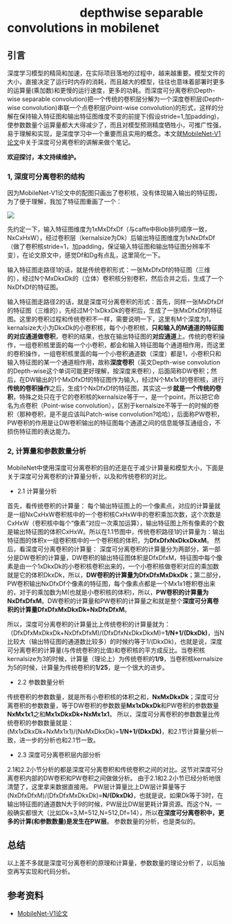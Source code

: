 # 　　　　　　depthwise separable convolutions in mobilenet
## 引言
深度学习模型的精简和加速，在实际项目落地的过程中，越来越重要。模型文件的大小，直接决定了运行时内存的消耗，而且越大的模型，往往也意味着部署时更多的运算量(乘加数)和更慢的运行速度，更多的功耗。而深度可分离卷积(Depth-wise separable convolution)把一个传统的卷积层分解为一个深度卷积层(Depth-wise convolution)串联一个点卷积层(Point-wise convolution)的形式，这样的分解在保持输入特征图和输出特征图维度不变的前提下(假设stride=1,加padding)，使参数数量个运算量都大大得减少了，而且对模型预测精度牺牲小，可推广性强，易于理解和实现，是深度学习中一个重要而且实用的概念。本文就[MobileNet-V1论文](https://arxiv.org/abs/1704.04861)中关于深度可分离卷积的讲解来做个笔记。

**欢迎探讨，本文持续维护。**

### 1, 深度可分离卷积的结构

因为MobileNet-V1论文中的配图只画出了卷积核，没有体现输入输出的特征图，为了便于理解，我加了特征图重画了一个：

![](/home/ubuntu/Downloads/436695808.jpg)

先约定一下，输入特征图维度为1xMxDfxDf（与caffe中Blob排列顺序一致，NxCxHxW），经过卷积层（kernalsize为Dk）后输出特征图维度为1xNxDfxDf（做了卷积核stride=1，加padding，保证输入特征图和输出特征图分辨率不变），在论文原文中，感觉Df和Dg有点乱，这里简化一下。

输入特征图走路径1的话，就是传统卷积形式：一张MxDfxDf的特征图（三维的），经过N个MxDkxDk的（立体）卷积核分别卷积，然后合并之后，生成了一个NxDfxDf的特征图。

输入特征图走路径2的话，就是深度可分离卷积的形式：首先，同样一张MxDfxDf的特征图（三维的），先经过M个1xDkxDk的卷积后，生成了一张MxDfxDf的特征图。这里的卷积过程和传统卷积不一样，需要说明一下，这里有M个深度为1，kernalsize大小为DkxDk的小卷积核，每个小卷积核，**只和输入的M通道的特征图的对应通道做卷积**，卷积的结果，也放在输出特征图的**对应通道**上。传统的卷积操作，一组卷积核里面的每一个小卷积，都会和输入特征图每个通道相作用，而这里的卷积操作，一组卷积核里面的每一个小卷积通道数（深度）都是1，小卷积只和输入特征图的某一个通道相作用，故称**深度卷积**（英文Depth-wise convolution的Depth-wise这个单词可能更好理解，按深度来卷积），后面简称DW卷积；然后，在DW输出的1个MxDfxDf的特征图作为输入，经过N个Mx1x1的卷积核，进行**传统的卷积操作**之后，生成1个NxDfxDf的特征图，其实这一步**就是一个传统的卷积**，特殊之处只在于它的卷积核的kernalsize等于一，是一个point，所以把它命名为点卷积（Point-wise convolution），区别于kernalsize不等于一的时候的卷积（那种卷积，是不是应该叫Patch-wise convolution?哈哈），后面称PW卷积，PW卷积的作用是让DW卷积输出的特征图每个通道之间的信息能够互通组合，不损伤特征图的表达能力。

### 2, 计算量和参数数量分析

MobileNet中使用深度可分离卷积的目的还是在于减少计算量和模型大小，下面是关于深度可分离卷积的计算量分析，以及和传统卷积的对比。

+ 2.1 计算量分析

首先，看传统卷积的计算量：
每个输出特征图上的一个像素点，对应的计算量就是一组NxCxHxW卷积核中的一个卷积核CxHxW中的卷积乘加次数，这个次数是CxHxW（卷积核中每个“像素”对应一次乘加运算），输出特征图上所有像素的个数是输出特征图的体积CxHxW。所以在1.1节图中，传统卷积路径1的计算量为：输出特征图的体积x一组卷积核中的一个卷积核的体积，为**DfxDfxNxDkxDkxM**。
然后，看深度可分离卷积的计算量：
深度可分离卷积的计算量分为两部分，第一部分是DW卷积的计算量，DW卷积的输出特征图体积是DfxDfxM，特征图中每个像素是由一个1xDkxDk的小卷积核卷积出来的，一个小卷积核做卷积对应的乘加数就是它的体积DkxDk，所以，**DW卷积的计算量为DfxDfxMxDkxDk**；第二部分，PW卷积输出NxDfxDf个像素的特征图，每个像素点都是一个Mx1x1卷积卷出来的，对于的乘加数为M(也就是小卷积核的体积)，所以，**PW卷积的计算量为NxDfxDfxM**。DW卷积的计算量和PW卷积的计算量之和就是整个**深度可分离卷积的计算量DfxDfxMxDkxDk+NxDfxDfxM**。

所以，深度可分离卷积的计算量比上传统卷积的计算量就为：（DfxDfxMxDkxDk+NxDfxDfxM)/(DfxDfxNxDkxDkxM)=**1/N+1/(DkxDk)**，当N比较大（输出特征图的通道数比较多）的时候约等于1/(DkxDk)，也就是说，深度可分离卷积的计算量(与传统卷积的比值)和卷积核的平方成反比。当卷积核kernalsize为3的时候，计算量（理论上）为传统卷积的**1/9**，当卷积核kernalsize为5的时候，计算量为传统卷积的**1/25**，是一个很大的进步。

+ 2.2 参数数量分析

传统卷积的参数数量，就是所有小卷积核的体积之和，**NxMxDkxDk**；深度可分离卷积的参数数量，等于DW卷积的参数数量**Mx1xDkxDk**和PW卷积的参数数量**NxMx1x1**之和**Mx1xDkxDk+NxMx1x1**。
所以，深度可分离卷积的参数数量比传统卷积的参数数量就是：
(Mx1xDkxDk+NxMx1x1)/(NxMxDkxDk)=**1/N+1/(DkxDk)**，和2.1节计算量分析一致，进一步的分析也和2.1节一致。

+ 2.3 深度可分离卷积层内部分析

2.1和2.2小节分析的都是深度可分离卷积和传统卷积之间的对比。这节对深度可分离卷积内部的DW卷积和PW卷积之间做做分析。
由于2.1和2.2小节已经分析地很清楚了，这里拿来数据直接用。
PW层计算量比上DW层计算量等于(NxDfxDfxM)/(DfxDfxMxDkxDk)=**N/(DkxDk)**，也就是说，如果Dk等于3时，在输出特征图的通道数N大于9的时候，PW层比DW层更耗计算资源。而这个N，一般确实都很大（比如Dk=3,M=512,N=512,Df=14），所以**在深度可分离卷积中，更多的计算(和参数数量)是发生在PW层**。
参数数量的分析，也是类似的。

## 总结

以上差不多就是深度可分离卷积的原理和计算量，参数数量的理论分析了，以后抽空再写实现和代码分析。

## 参考资料
+ [MobileNet-V1论文](https://arxiv.org/abs/1704.04861)

